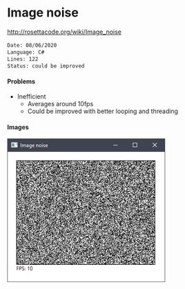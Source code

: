 # Image noise

http://rosettacode.org/wiki/Image_noise

```
Date: 08/06/2020
Language: C#
Lines: 122
Status: could be improved
```

#### Problems

* Inefficient
  * Averages around 10fps
  * Could be improved with better looping and threading
  
#### Images

![Screenshot](https://raw.githubusercontent.com/codemicro/codeChallenges/master/imageNoise/image.png)

